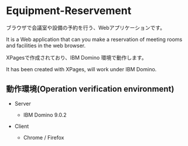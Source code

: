 # Equipment-Reservement

ブラウザで会議室や設備の予約を行う、Webアプリケーションです。

It is a Web application that can you make a reservation of meeting rooms and facilities in the web browser.

XPagesで作成されており、IBM Domino 環境で動作します。

It has been created with XPages, will work under IBM Domino.

## 動作環境(Operation verification environment)

* Server

  * IBM Domino 9.0.2

* Client

  * Chrome / Firefox
